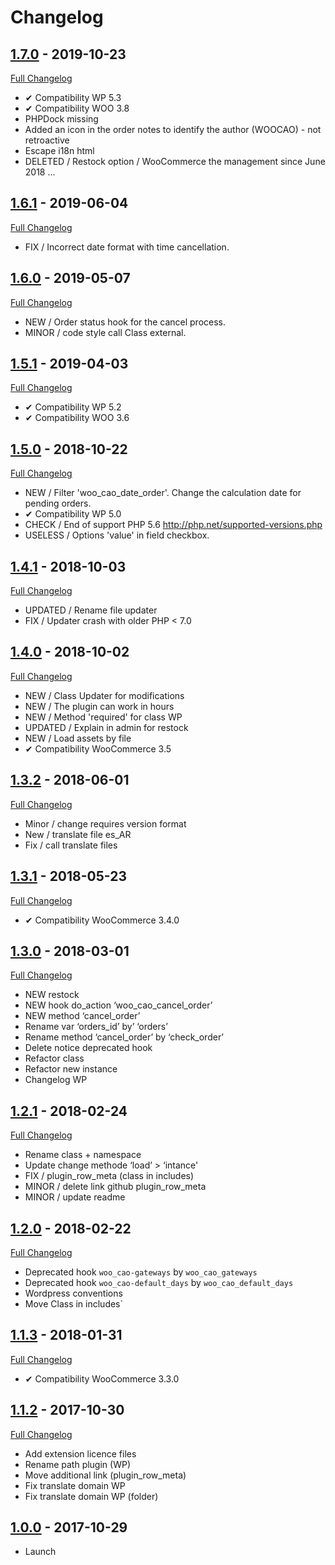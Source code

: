 # Changelog

## [1.7.0](https://github.com/rvola/woo-cancel-abandoned-order/tree/1.7.0) - 2019-10-23
[Full Changelog](https://github.com/rvola/woo-cancel-abandoned-order/compare/1.6.1...1.7.0)

* ✔︎ Compatibility WP 5.3
* ✔︎ Compatibility WOO 3.8
* PHPDock missing
* Added an icon in the order notes to identify the author (WOOCAO) - not retroactive
* Escape i18n html
* DELETED / Restock option / WooCommerce the management since June 2018 ...


## [1.6.1](https://github.com/rvola/woo-cancel-abandoned-order/tree/1.6.1) - 2019-06-04
[Full Changelog](https://github.com/rvola/woo-cancel-abandoned-order/compare/1.6.0...1.6.1)

* FIX / Incorrect date format with time cancellation.

## [1.6.0](https://github.com/rvola/woo-cancel-abandoned-order/tree/1.6.0) - 2019-05-07
[Full Changelog](https://github.com/rvola/woo-cancel-abandoned-order/compare/1.5.1...1.6.0)

* NEW / Order status hook for the cancel process.
* MINOR / code style call Class external.

## [1.5.1](https://github.com/rvola/woo-cancel-abandoned-order/tree/1.5.1) - 2019-04-03
[Full Changelog](https://github.com/rvola/woo-cancel-abandoned-order/compare/1.5.0...1.5.1)

* ✔︎ Compatibility WP 5.2
* ✔︎ Compatibility WOO 3.6

## [1.5.0](https://github.com/rvola/woo-cancel-abandoned-order/tree/1.5.0) - 2018-10-22
[Full Changelog](https://github.com/rvola/woo-cancel-abandoned-order/compare/1.4.1...1.5.0)

* NEW / Filter 'woo_cao_date_order'. Change the calculation date for pending orders.
* ✔︎ Compatibility WP 5.0
* CHECK / End of support PHP 5.6 http://php.net/supported-versions.php
* USELESS / Options 'value' in field checkbox.

## [1.4.1](https://github.com/rvola/woo-cancel-abandoned-order/tree/1.4.1) - 2018-10-03
[Full Changelog](https://github.com/rvola/woo-cancel-abandoned-order/compare/1.4.0...1.4.1)

* UPDATED / Rename file updater
* FIX / Updater crash with older PHP < 7.0

## [1.4.0](https://github.com/rvola/woo-cancel-abandoned-order/tree/1.4.0) - 2018-10-02
[Full Changelog](https://github.com/rvola/woo-cancel-abandoned-order/compare/1.3.2...1.4.0)

* NEW / Class Updater for modifications
* NEW / The plugin can work in hours
* NEW / Method 'required' for class WP
* UPDATED / Explain in admin for restock
* NEW / Load assets by file
* ✔︎ Compatibility WooCommerce 3.5

## [1.3.2](https://github.com/rvola/woo-cancel-abandoned-order/tree/1.3.2) - 2018-06-01
[Full Changelog](https://github.com/rvola/woo-cancel-abandoned-order/compare/1.3.1...1.3.2)

* Minor / change requires version format
* New / translate file es_AR
* Fix / call translate files

## [1.3.1](https://github.com/rvola/woo-cancel-abandoned-order/tree/1.3.1) - 2018-05-23
[Full Changelog](https://github.com/rvola/woo-cancel-abandoned-order/compare/1.3.0...1.3.1)

* ✔︎ Compatibility WooCommerce 3.4.0

## [1.3.0](https://github.com/rvola/woo-cancel-abandoned-order/tree/1.3.0) - 2018-03-01
[Full Changelog](https://github.com/rvola/woo-cancel-abandoned-order/compare/1.2.1...1.3.0)

* NEW restock
* NEW hook do_action ‘woo_cao_cancel_order’
* NEW method ‘cancel_order’
* Rename var ‘orders_id’ by’ ‘orders’
* Rename method ‘cancel_order’ by ‘check_order’
* Delete notice deprecated hook
* Refactor class
* Refactor new instance
* Changelog WP

## [1.2.1](https://github.com/rvola/woo-cancel-abandoned-order/tree/1.2.1) - 2018-02-24
[Full Changelog](https://github.com/rvola/woo-cancel-abandoned-order/compare/1.2.0...1.2.1)

* Rename class + namespace
* Update change methode ‘load’ > ‘intance'
* FIX / plugin_row_meta (class in includes)
* MINOR / delete link github plugin_row_meta
* MINOR / update readme

## [1.2.0](https://github.com/rvola/woo-cancel-abandoned-order/tree/1.2.0) - 2018-02-22
[Full Changelog](https://github.com/rvola/woo-cancel-abandoned-order/compare/1.1.3...1.2.0)

* Deprecated hook `woo_cao-gateways` by `woo_cao_gateways`
* Deprecated hook `woo_cao-default_days` by `woo_cao_default_days`
* Wordpress conventions
* Move Class in includes`

## [1.1.3](https://github.com/rvola/woo-cancel-abandoned-order/tree/1.1.3) - 2018-01-31
[Full Changelog](https://github.com/rvola/woo-cancel-abandoned-order/compare/1.1.2...1.1.3)

* ✔︎ Compatibility WooCommerce 3.3.0

## [1.1.2](https://github.com/rvola/woo-cancel-abandoned-order/tree/1.1.2) - 2017-10-30
[Full Changelog](https://github.com/rvola/woo-cancel-abandoned-order/compare/1.0.0...1.1.2)

* Add extension licence files
* Rename path plugin (WP)
* Move additional link (plugin_row_meta)
* Fix translate domain WP
* Fix translate domain WP (folder)

## [1.0.0](https://github.com/rvola/woo-cancel-abandoned-order/tree/1.0.0) - 2017-10-29

* Launch
